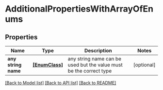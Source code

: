 # AdditionalPropertiesWithArrayOfEnums

## Properties
Name | Type | Description | Notes
------------ | ------------- | ------------- | -------------
**any string name** | [**[EnumClass]**](EnumClass.md) | any string name can be used but the value must be the correct type | [optional]

[[Back to Model list]](../README.md#documentation-for-models) [[Back to API list]](../README.md#documentation-for-api-endpoints) [[Back to README]](../README.md)


